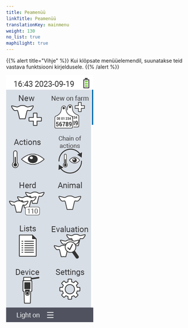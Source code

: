 ```yaml
---
title: Peamenüü
linkTitle: Peamenüü
translationKey: mainmenu
weight: 130
no_list: true
maphilight: true
---
```

{{% alert title="Vihje" %}}
Kui klõpsate menüüelemendil, suunatakse teid vastava funktsiooni kirjeldusele.
{{% /alert %}}

<img src="mainmenu.png" alt="VitalControl Peamenüü" title="Peamenüü" usemap="#workmap" class="maphilight" />

<map name="workmap">
  <area shape="rect" coords="3,40,116,160" alt="Uus" title="Loo uued loomad&#10;Hiireklõps: ava dokumentatsioon" href="/en/docs/new/">
  <area shape="rect" coords="3,160,116,280" alt="Tegevused" title="Tegevused loomadega&#10;Hiireklõps: ava dokumentatsioon" href="/en/docs/actions/">
  <area shape="rect" coords="3,280,116,400" alt="Kari" title="Karimenüü&#10;Hiireklõps: ava dokumentatsioon" href="/en/docs/herd/">
  <area shape="rect" coords="3,400,116,520" alt="Nimekirjad" title="Loomade nimekirjad&#10;Hiireklõps: ava dokumentatsioon" href="/en/docs/lists/">
  <area shape="rect" coords="3,520,116,634" alt="Seade" title="Seade&#10;Hiireklõps: ava dokumentatsioon" href="/en/docs/device/">

  <area shape="rect" coords="116,40,230,160" alt="Uus farmis" title="Loomade juurdepääs&#10;Hiireklõps: ava dokumentatsioon" href="/en/docs/new-on-farm/">
  <area shape="rect" coords="116,160,230,280" alt="Tegevuste jada" title="Tegevuste jada&#10;Hiireklõps: ava dokumentatsioon" href="/en/docs/chain-of-actions/">
  <area shape="rect" coords="116,280,230,400" alt="Loom" title="Loom&#10;Hiireklõps: ava dokumentatsioon" href="/en/docs/animal/">
  <area shape="rect" coords="116,400,230,520" alt="Hindamine" title="Hindamine&#10;Hiireklõps: ava dokumentatsioon" href="/en/docs/evaluation/">
  <area shape="rect" coords="116,520,230,634" alt="Seaded" title="Seaded&#10;Hiireklõps: ava dokumentatsioon" href="/en/docs/settings/">
</map>
